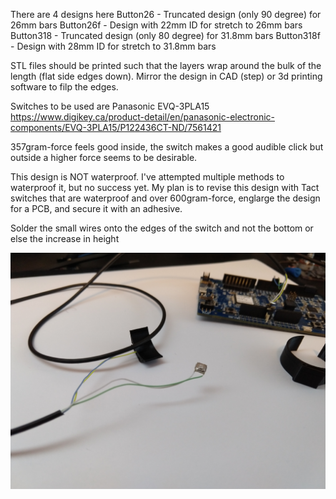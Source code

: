 There are 4 designs here
Button26 - Truncated design (only 90 degree) for 26mm bars
Button26f - Design with 22mm ID for stretch to 26mm bars
Button318 - Truncated design (only 80 degree) for 31.8mm bars
Button318f - Design with 28mm ID for stretch to 31.8mm bars

STL files should be printed such that the layers wrap around the bulk of the length (flat side edges down). Mirror the design in CAD (step) or 3d printing software to filp the edges.

Switches to be used are Panasonic EVQ-3PLA15
https://www.digikey.ca/product-detail/en/panasonic-electronic-components/EVQ-3PLA15/P122436CT-ND/7561421

357gram-force feels good inside, the switch makes a good audible click but outside a higher force seems to be desirable.

This design is NOT waterproof. I've attempted multiple methods to waterproof it, but no success yet. My plan is to revise this design with Tact switches that are waterproof and over 600gram-force, englarge the design for a PCB, and secure it with an adhesive.

Solder the small wires onto the edges of the switch and not the bottom or else the increase in height

![Switch Solder](/Switches/images/Switch.jpg "Switch Soldering orientation")
